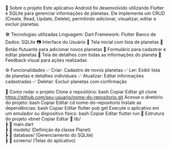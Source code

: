 📌 Sobre o projeto
Este aplicativo Android foi desenvolvido utilizando Flutter e SQLite para gerenciar informações de planetas. Ele implementa um CRUD (Create, Read, Update, Delete), permitindo adicionar, visualizar, editar e excluir planetas.

🛠 Tecnologias utilizadas
Linguagem: Dart
Framework: Flutter
Banco de Dados: SQLite
📷 Interface do Usuário
📌 Tela inicial com lista de planetas
📌 Botão flutuante para adicionar novos planetas
📌 Formulário para cadastrar e editar planetas
📌 Tela de detalhes com todas as informações do planeta
📌 Feedback visual para ações realizadas

⚙️ Funcionalidades
✅ Criar: Cadastro de novos planetas
✅ Ler: Exibir lista de planetas e detalhes individuais
✅ Atualizar: Editar informações cadastradas
✅ Deletar: Excluir planetas com confirmação

🔧 Como rodar o projeto
Clone o repositório:
bash
Copiar
Editar
git clone https://github.com/seu-usuario/nome-do-repositorio.git
Acesse o diretório do projeto:
bash
Copiar
Editar
cd nome-do-repositorio
Instale as dependências:
bash
Copiar
Editar
flutter pub get
Execute o aplicativo em um emulador ou dispositivo físico:
bash
Copiar
Editar
flutter run
📂 Estrutura do projeto
vbnet
Copiar
Editar
📁 lib/  
 ┣ 📜 main.dart  
 ┣ 📁 models/ (Definição da classe Planet)  
 ┣ 📁 database/ (Gerenciamento do SQLite)  
 ┣ 📁 screens/ (Telas do aplicativo)  
